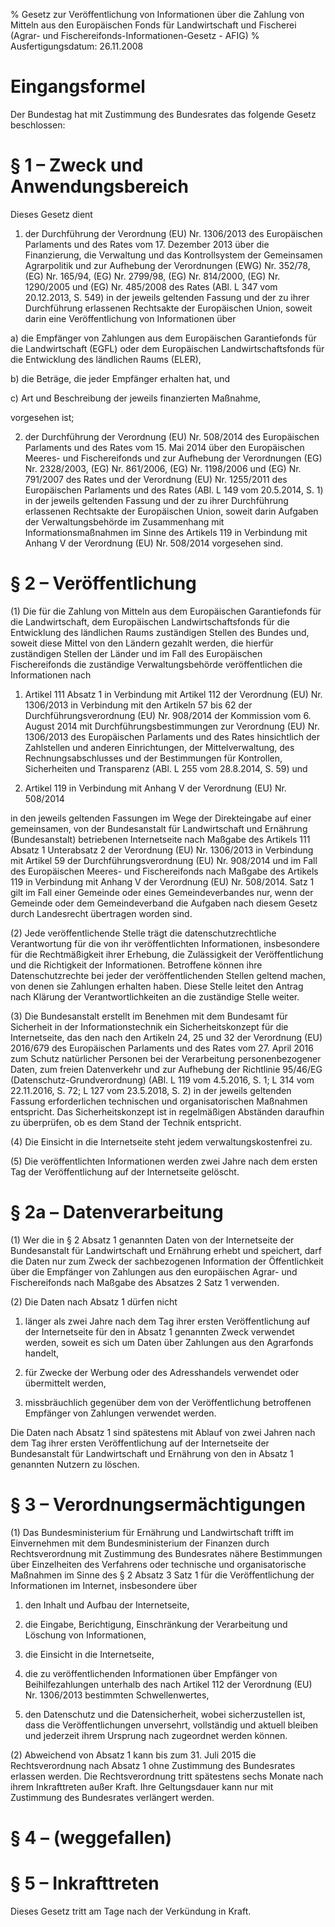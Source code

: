 % Gesetz zur Veröffentlichung von Informationen über die Zahlung von Mitteln aus den Europäischen Fonds für Landwirtschaft und Fischerei  (Agrar- und Fischereifonds-Informationen-Gesetz - AFIG)
% Ausfertigungsdatum: 26.11.2008
 
# Eingangsformel

Der Bundestag hat mit Zustimmung des Bundesrates das folgende Gesetz beschlossen:

# § 1 – Zweck und Anwendungsbereich

Dieses Gesetz dient

1. der Durchführung der Verordnung (EU) Nr. 1306/2013 des Europäischen Parlaments und des Rates vom 17. Dezember 2013 über die Finanzierung, die Verwaltung und das Kontrollsystem der Gemeinsamen Agrarpolitik und zur Aufhebung der Verordnungen (EWG) Nr. 352/78, (EG) Nr. 165/94, (EG) Nr. 2799/98, (EG) Nr. 814/2000, (EG) Nr. 1290/2005 und (EG) Nr. 485/2008 des Rates (ABl. L 347 vom 20.12.2013, S. 549) in der jeweils geltenden Fassung und der zu ihrer Durchführung erlassenen Rechtsakte der Europäischen Union, soweit darin eine Veröffentlichung von Informationen über

a) die Empfänger von Zahlungen aus dem Europäischen Garantiefonds für die Landwirtschaft (EGFL) oder dem Europäischen Landwirtschaftsfonds für die Entwicklung des ländlichen Raums (ELER),

b) die Beträge, die jeder Empfänger erhalten hat, und

c) Art und Beschreibung der jeweils finanzierten Maßnahme,

vorgesehen ist;

2. der Durchführung der Verordnung (EU) Nr. 508/2014 des Europäischen Parlaments und des Rates vom 15. Mai 2014 über den Europäischen Meeres- und Fischereifonds und zur Aufhebung der Verordnungen (EG) Nr. 2328/2003, (EG) Nr. 861/2006, (EG) Nr. 1198/2006 und (EG) Nr. 791/2007 des Rates und der Verordnung (EU) Nr. 1255/2011 des Europäischen Parlaments und des Rates (ABl. L 149 vom 20.5.2014, S. 1) in der jeweils geltenden Fassung und der zu ihrer Durchführung erlassenen Rechtsakte der Europäischen Union, soweit darin Aufgaben der Verwaltungsbehörde im Zusammenhang mit Informationsmaßnahmen im Sinne des Artikels 119 in Verbindung mit Anhang V der Verordnung (EU) Nr. 508/2014 vorgesehen sind.

# § 2 – Veröffentlichung

(1) Die für die Zahlung von Mitteln aus dem Europäischen Garantiefonds für die Landwirtschaft, dem Europäischen Landwirtschaftsfonds für die Entwicklung des ländlichen Raums zuständigen Stellen des Bundes und, soweit diese Mittel von den Ländern gezahlt werden, die hierfür zuständigen Stellen der Länder und im Fall des Europäischen Fischereifonds die zuständige Verwaltungsbehörde veröffentlichen die Informationen nach

1. Artikel 111 Absatz 1 in Verbindung mit Artikel 112 der Verordnung (EU) Nr. 1306/2013 in Verbindung mit den Artikeln 57 bis 62 der Durchführungsverordnung (EU) Nr. 908/2014 der Kommission vom 6. August 2014 mit Durchführungsbestimmungen zur Verordnung (EU) Nr. 1306/2013 des Europäischen Parlaments und des Rates hinsichtlich der Zahlstellen und anderen Einrichtungen, der Mittelverwaltung, des Rechnungsabschlusses und der Bestimmungen für Kontrollen, Sicherheiten und Transparenz (ABl. L 255 vom 28.8.2014, S. 59) und

2. Artikel 119 in Verbindung mit Anhang V der Verordnung (EU) Nr. 508/2014

in den jeweils geltenden Fassungen im Wege der Direkteingabe auf einer gemeinsamen, von der Bundesanstalt für Landwirtschaft und Ernährung (Bundesanstalt) betriebenen Internetseite nach Maßgabe des Artikels 111 Absatz 1 Unterabsatz 2 der Verordnung (EU) Nr. 1306/2013 in Verbindung mit Artikel 59 der Durchführungsverordnung (EU) Nr. 908/2014 und im Fall des Europäischen Meeres- und Fischereifonds nach Maßgabe des Artikels 119 in Verbindung mit Anhang V der Verordnung (EU) Nr. 508/2014. Satz 1 gilt im Fall einer Gemeinde oder eines Gemeindeverbandes nur, wenn der Gemeinde oder dem Gemeindeverband die Aufgaben nach diesem Gesetz durch Landesrecht übertragen worden sind.

(2) Jede veröffentlichende Stelle trägt die datenschutzrechtliche Verantwortung für die von ihr veröffentlichten Informationen, insbesondere für die Rechtmäßigkeit ihrer Erhebung, die Zulässigkeit der Veröffentlichung und die Richtigkeit der Informationen. Betroffene können ihre Datenschutzrechte bei jeder der veröffentlichenden Stellen geltend machen, von denen sie Zahlungen erhalten haben. Diese Stelle leitet den Antrag nach Klärung der Verantwortlichkeiten an die zuständige Stelle weiter.

(3) Die Bundesanstalt erstellt im Benehmen mit dem Bundesamt für Sicherheit in der Informationstechnik ein Sicherheitskonzept für die Internetseite, das den nach den Artikeln 24, 25 und 32 der Verordnung (EU) 2016/679 des Europäischen Parlaments und des Rates vom 27. April 2016 zum Schutz natürlicher Personen bei der Verarbeitung personenbezogener Daten, zum freien Datenverkehr und zur Aufhebung der Richtlinie 95/46/EG (Datenschutz-Grundverordnung) (ABl. L 119 vom 4.5.2016, S. 1; L 314 vom 22.11.2016, S. 72; L 127 vom 23.5.2018, S. 2) in der jeweils geltenden Fassung erforderlichen technischen und organisatorischen Maßnahmen entspricht. Das Sicherheitskonzept ist in regelmäßigen Abständen daraufhin zu überprüfen, ob es dem Stand der Technik entspricht.

(4) Die Einsicht in die Internetseite steht jedem verwaltungskostenfrei zu.

(5) Die veröffentlichten Informationen werden zwei Jahre nach dem ersten Tag der Veröffentlichung auf der Internetseite gelöscht.

# § 2a – Datenverarbeitung

(1) Wer die in § 2 Absatz 1 genannten Daten von der Internetseite der Bundesanstalt für Landwirtschaft und Ernährung erhebt und speichert, darf die Daten nur zum Zweck der sachbezogenen Information der Öffentlichkeit über die Empfänger von Zahlungen aus den europäischen Agrar- und Fischereifonds nach Maßgabe des Absatzes 2 Satz 1 verwenden.

(2) Die Daten nach Absatz 1 dürfen nicht

1. länger als zwei Jahre nach dem Tag ihrer ersten Veröffentlichung auf der Internetseite für den in Absatz 1 genannten Zweck verwendet werden, soweit es sich um Daten über Zahlungen aus den Agrarfonds handelt,

2. für Zwecke der Werbung oder des Adresshandels verwendet oder übermittelt werden,

3. missbräuchlich gegenüber dem von der Veröffentlichung betroffenen Empfänger von Zahlungen verwendet werden.

Die Daten nach Absatz 1 sind spätestens mit Ablauf von zwei Jahren nach dem Tag ihrer ersten Veröffentlichung auf der Internetseite der Bundesanstalt für Landwirtschaft und Ernährung von den in Absatz 1 genannten Nutzern zu löschen.

# § 3 – Verordnungsermächtigungen

(1) Das Bundesministerium für Ernährung und Landwirtschaft trifft im Einvernehmen mit dem Bundesministerium der Finanzen durch Rechtsverordnung mit Zustimmung des Bundesrates nähere Bestimmungen über Einzelheiten des Verfahrens oder technische und organisatorische Maßnahmen im Sinne des § 2 Absatz 3 Satz 1 für die Veröffentlichung der Informationen im Internet, insbesondere über

1. den Inhalt und Aufbau der Internetseite,

2. die Eingabe, Berichtigung, Einschränkung der Verarbeitung und Löschung von Informationen,

3. die Einsicht in die Internetseite,

4. die zu veröffentlichenden Informationen über Empfänger von Beihilfezahlungen unterhalb des nach Artikel 112 der Verordnung (EU) Nr. 1306/2013 bestimmten Schwellenwertes,

5. den Datenschutz und die Datensicherheit, wobei sicherzustellen ist, dass die Veröffentlichungen unversehrt, vollständig und aktuell bleiben und jederzeit ihrem Ursprung nach zugeordnet werden können.

(2) Abweichend von Absatz 1 kann bis zum 31. Juli 2015 die Rechtsverordnung nach Absatz 1 ohne Zustimmung des Bundesrates erlassen werden. Die Rechtsverordnung tritt spätestens sechs Monate nach ihrem Inkrafttreten außer Kraft. Ihre Geltungsdauer kann nur mit Zustimmung des Bundesrates verlängert werden.

# § 4 – (weggefallen)

# § 5 – Inkrafttreten

Dieses Gesetz tritt am Tage nach der Verkündung in Kraft.
